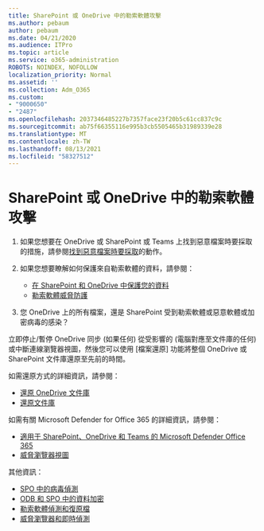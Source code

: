 ```yaml
---
title: SharePoint 或 OneDrive 中的勒索軟體攻擊
ms.author: pebaum
author: pebaum
ms.date: 04/21/2020
ms.audience: ITPro
ms.topic: article
ms.service: o365-administration
ROBOTS: NOINDEX, NOFOLLOW
localization_priority: Normal
ms.assetid: ''
ms.collection: Adm_O365
ms.custom:
- "9000650"
- "2487"
ms.openlocfilehash: 2037346485227b7357face23f20b5c61cc837c9c
ms.sourcegitcommit: ab75f66355116e995b3cb5505465b31989339e28
ms.translationtype: MT
ms.contentlocale: zh-TW
ms.lasthandoff: 08/13/2021
ms.locfileid: "58327512"
---
```

# <a name="ransomware-attack-in-sharepoint-or-onedrive"></a>SharePoint 或 OneDrive 中的勒索軟體攻擊

1.  如果您想要在 OneDrive 或 SharePoint 或 Teams 上找到惡意檔案時要採取的措施，請參閱[找到惡意檔案時要採取](https://support.office.com/en-ie/article/what-to-do-when-a-malicious-file-is-found-in-sharepoint-online-onedrive-or-microsoft-teams-01e902ad-a903-4e0f-b093-1e1ac0c37ad2)的動作。
2. 如果您想要瞭解如何保護來自勒索軟體的資料，請參閱：
    - [在 SharePoint 和 OneDrive 中保護您的資料](https://docs.microsoft.com/sharepoint/safeguarding-your-data) 
    - [勒索軟體威脅防護](https://docs.microsoft.com/windows/security/threat-protection/intelligence/ransomware-malware)    

3.  您 OneDrive 上的所有檔案，還是 SharePoint 受到勒索軟體或惡意軟體或加密病毒的感染？ 

立即停止/暫停 OneDrive 同步 (如果任何) 從受影響的 (電腦對應至文件庫的任何) 或中斷連線瀏覽器視圖，然後您可以使用 [檔案還原] 功能將整個 OneDrive 或 SharePoint 文件庫還原至先前的時間。 

如需還原方式的詳細資訊，請參閱：

- [還原 OneDrive 文件庫](https://support.office.com/article/restore-your-onedrive-fa231298-759d-41cf-bcd0-25ac53eb8a150)
- [還原文件庫](https://support.office.com/article/restore-a-document-library-317791c3-8bd0-4dfd-8254-3ca90883d39a)

如需有關 Microsoft Defender for Office 365 的詳細資訊，請參閱：
- [適用于 SharePoint、OneDrive 和 Teams 的 Microsoft Defender Office 365](https://docs.microsoft.com/microsoft-365/security/office-365-security/atp-for-spo-odb-and-teams)
- [威脅瀏覽器視圖](https://docs.microsoft.com/microsoft-365/security/office-365-security/threat-explorer-views)

其他資訊：

- [SPO 中的病毒偵測](https://docs.microsoft.com/microsoft-365/security/office-365-security/virus-detection-in-spo)</br>
- [ODB 和 SPO 中的資料加密](https://docs.microsoft.com/microsoft-365/compliance/data-encryption-in-odb-and-spo)</br>
- [勒索軟體偵測和復原檔](https://support.office.com/article/Ransomware-detection-and-recovering-your-files-0d90ec50-6bfd-40f4-acc7-b8c12c73637f)</br>
- [威脅瀏覽器和即時偵測](https://docs.microsoft.com/microsoft-365/security/office-365-security/threat-explorer-views)